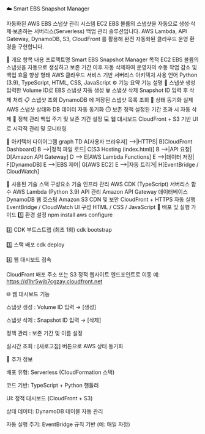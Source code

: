☁️ Smart EBS Snapshot Manager

자동화된 AWS EBS 스냅샷 관리 시스템
EC2 EBS 볼륨의 스냅샷을 자동으로 생성·삭제·보존하는 서버리스(Serverless) 백업 관리 솔루션입니다.
AWS Lambda, API Gateway, DynamoDB, S3, CloudFront 를 활용해 완전 자동화된 클라우드 운영 환경을 구현합니다.

📘 개요
항목	내용
프로젝트명	Smart EBS Snapshot Manager
목적	EC2 EBS 볼륨의 스냅샷을 자동으로 생성하고 보존 기간 이후 자동 삭제하여 운영자의 수동 작업 감소 및 백업 효율 향상
형태	AWS 클라우드 서비스 기반 서버리스 아키텍처
사용 언어	Python (3.9), TypeScript, HTML, CSS, JavaScript
⚙️ 기능 요약
기능	설명
📸 스냅샷 생성	입력한 Volume ID로 EBS 스냅샷 자동 생성
🗑️ 스냅샷 삭제	Snapshot ID 입력 후 삭제 처리
📋 스냅샷 조회	DynamoDB 에 저장된 스냅샷 목록 조회
🔄 상태 동기화	실제 AWS 스냅샷 상태와 DB 데이터 자동 동기화
⏱️ 보존 정책	설정된 기간 초과 시 자동 삭제
🧩 정책 관리	백업 주기 및 보존 기간 설정
💻 웹 대시보드	CloudFront + S3 기반 UI 로 시각적 관리 및 모니터링

🧱 아키텍처 다이어그램
graph TD
A[사용자 브라우저] -->|HTTPS| B[CloudFront Dashboard]
B -->|정적 파일 로드| C[S3 Hosting (index.html)]
B -->|API 요청| D[Amazon API Gateway]
D --> E[AWS Lambda Functions]
E -->|데이터 저장| F[DynamoDB]
E -->|EBS 제어| G[AWS EC2]
E -->|자동 트리거| H[EventBridge / CloudWatch]

🧩 사용된 기술 스택
구성요소	기술
인프라 관리	AWS CDK (TypeScript)
서버리스 함수	AWS Lambda (Python 3.9)
API 관리	Amazon API Gateway
데이터베이스	DynamoDB
웹 호스팅	Amazon S3
CDN 및 보안	CloudFront + HTTPS
자동 실행	EventBridge / CloudWatch
UI 구성	HTML / CSS / JavaScript
🚀 배포 및 실행 가이드
1️⃣ 환경 설정
npm install
aws configure

2️⃣ CDK 부트스트랩 (최초 1회)
cdk bootstrap

3️⃣ 스택 배포
cdk deploy

4️⃣ 웹 대시보드 접속

CloudFront 배포 주소 또는 S3 정적 웹사이트 엔드포인트로 이동
예: https://d1hr5wjb7cgzay.cloudfront.net

🌐 웹 대시보드 기능

스냅샷 생성 : Volume ID 입력 → [생성]

스냅샷 삭제 : Snapshot ID 입력 → [삭제]

정책 관리 : 보존 기간 및 이름 설정

실시간 조회 : [새로고침] 버튼으로 AWS 상태 동기화

🧾 추가 정보

배포 유형: Serverless (CloudFormation 스택)

코드 기반: TypeScript + Python 핸들러

UI: 정적 대시보드 (CloudFront + S3)

상태 데이터: DynamoDB 테이블 자동 관리

자동 실행 주기: EventBridge 규칙 기반 (예: 매일 자정)
